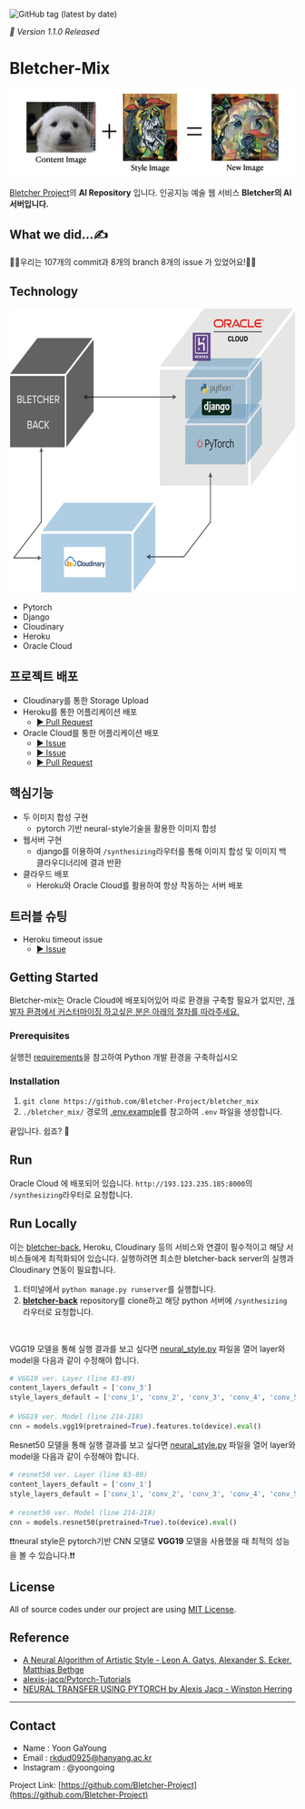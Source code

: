 ![GitHub tag (latest by date)](https://img.shields.io/github/v/tag/Bletcher-Project/bletcher_mix?style=for-the-badge)

_🚀 Version 1.1.0 Released_

# Bletcher-Mix

![image](./README_image/nst_example.jpeg)

[Bletcher Project](https://github.com/Bletcher-Project/Bletcher)의 __AI Repository__ 입니다. 인공지능 예술 웹 서비스 __Bletcher의 AI서버입니다.__


## What we did...✍️

👏👏우리는 107개의 commit과 8개의 branch 8개의 issue 가 있었어요!👏👏


## Technology

<img src="./README_image/logic.png" alt="Logic" width="700" height="500"/>

- Pytorch
- Django
- Cloudinary 
- Heroku
- Oracle Cloud

## 프로젝트 배포

- Cloudinary를 통한 Storage Upload
- Heroku를 통한 어플리케이션 배포 
  - [▶︎ Pull Request](https://github.com/Bletcher-Project/bletcher_mix/pull/5)
- Oracle Cloud를 통한 어플리케이션 배포 
  - [▶︎ Issue](https://github.com/Bletcher-Project/bletcher_mix/issues/7)
  - [▶︎ Issue](https://github.com/Bletcher-Project/bletcher_mix/issues/8)
  - [▶︎ Pull Request](https://github.com/Bletcher-Project/bletcher_mix/pull/10)

## 핵심기능

- 두 이미지 합성 구현
  - pytorch 기반 neural-style기술을 활용한 이미지 합성
- 웹서버 구현
  - django를 이용하여 `/synthesizing`라우터를 통해 이미지 합성 및 이미지 백 클라우디너리에 결과 반환
- 클라우드 배포
  - Heroku와 Oracle Cloud를 활용하여 항상 작동하는 서버 배포

## 트러블 슈팅

- Heroku timeout issue
  - [▶︎ Issue](https://github.com/Bletcher-Project/bletcher_mix/issues/6)

## Getting Started

Bletcher-mix는 Oracle Cloud에 배포되어있어 따로 환경을 구축할 필요가 없지만, <u>개발자 환경에서 커스터마이징 하고싶은 분은 아래의 절차를 따라주세요.</u>

### Prerequisites

실행전 [requirements](./requirements.txt)을 참고하여 Python 개발 환경을 구축하십시오
</br>

### Installation

1. `git clone https://github.com/Bletcher-Project/bletcher_mix`
2. `./bletcher_mix/` 경로의 [.env.example](./bletcher_mix/.env.example)를 참고하여 `.env` 파일을 생성합니다.

끝입니다. 쉽죠? 🥳
</br>

## Run

Oracle Cloud 에 배포되어 있습니다. `http://193.123.235.185:8000`의 `/synthesizing`라우터로 요청합니다.
</br>

## Run Locally 
이는 [bletcher-back](https://github.com/Bletcher-Project/bletcher-back), Heroku, Cloudinary 등의 서비스와 연결이 필수적이고 해당 서비스들에게 최적화되어 있습니다. 실행하려면 최소한 bletcher-back server의 실행과 Cloudinary 연동이 필요합니다.

1. 터미널에서 `python manage.py runserver`를 실행합니다.
2. [**bletcher-back**](https://github.com/Bletcher-Project/bletcher-back) repository를 clone하고 해당 python 서버에 `/synthesizing` 라우터로 요청합니다.
</br>

VGG19 모델을 통해 실행 결과를 보고 싶다면 [neural_style.py](./api/neural_style.py) 파일을 열어 layer와 model을 다음과 같이 수정해야 합니다.

```python
# VGG19 ver. Layer (line 83-89)
content_layers_default = ['conv_3']
style_layers_default = ['conv_1', 'conv_2', 'conv_3', 'conv_4', 'conv_5']

# VGG19 ver. Model (line 214-218)
cnn = models.vgg19(pretrained=True).features.to(device).eval()
```

Resnet50 모델을 통해 실행 결과를 보고 싶다면 [neural_style.py](./api/neural_style.py) 파일을 열어 layer와 model을 다음과 같이 수정해야 합니다.

```python
# resnet50 ver. Layer (line 83-89)
content_layers_default = ['conv_1']
style_layers_default = ['conv_1', 'conv_2', 'conv_3', 'conv_4', 'conv_5']

# resnet50 ver. Model (line 214-218)
cnn = models.resnet50(pretrained=True).to(device).eval()
```
❗️❗️neural style은 pytorch기반 CNN 모델로 **VGG19** 모델을 사용했을 때 최적의 성능을 볼 수 있습니다.❗️❗️
</br>

## License

All of source codes under our project are using [MIT License](http://opensource.org/licenses/MIT).
</br>

## Reference

- [A Neural Algorithm of Artistic Style - Leon A. Gatys, Alexander S. Ecker, Matthias Bethge](https://arxiv.org/abs/1508.06576)
- [alexis-jacq/Pytorch-Tutorials](https://github.com/alexis-jacq/Pytorch-Tutorials)
- [NEURAL TRANSFER USING PYTORCH by Alexis Jacq - Winston Herring](https://pytorch.org/tutorials/advanced/neural_style_tutorial.html)

- - -

## Contact

- Name : Yoon GaYoung 
- Email : rkdud0925@hanyang.ac.kr
- Instagram : @yoongoing 

Project Link: [https://github.com/Bletcher-Project](https://github.com/Bletcher-Project)
